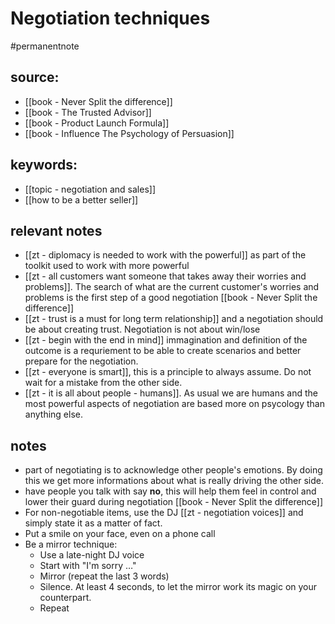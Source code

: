 # Negotiation techniques
#permanentnote
## source: 
- [[book - Never Split the difference]]
- [[book - The Trusted Advisor]]
- [[book - Product Launch Formula]]
- [[book - Influence The Psychology of Persuasion]]
## keywords:
- [[topic - negotiation and sales]]
- [[how to be a better seller]]
## relevant notes
- [[zt - diplomacy is needed to work with the powerful]] as part of the toolkit used to work with more powerful
- [[zt - all customers want someone that takes away their worries and problems]]. The search of what are the current customer's worries and problems is the first step of a good negotiation [[book - Never Split the difference]]
- [[zt - trust is a must for long term relationship]] and a negotiation should be about creating trust. Negotiation is not about win/lose 
- [[zt - begin with the end in mind]] immagination and definition of the outcome is a requriement to be able to create scenarios and better prepare for the negotiation.
- [[zt - everyone is smart]], this is a principle to always assume. Do not wait for a mistake from the other side. 
- [[zt - it is all about people - humans]]. As usual we are humans and the most powerful aspects of negotiation are based more on psycology than anything else. 
## notes
- part of negotiating is to acknowledge other people's emotions. By doing this we get more informations about what is really driving the other side. 
- have people you talk with say **no**, this will help them feel in control and lower their guard during negotiation [[book - Never Split the difference]]
- For non-negotiable items, use the DJ [[zt - negotiation voices]] and simply state it as a matter of fact. 
- Put a smile on your face, even on a phone call
- Be a mirror technique:
	- Use a late-night DJ voice
	- Start with "I'm sorry …"
	- Mirror (repeat the last 3 words)
	- Silence. At least 4 seconds, to let the mirror work its magic on your counterpart.
	- Repeat
